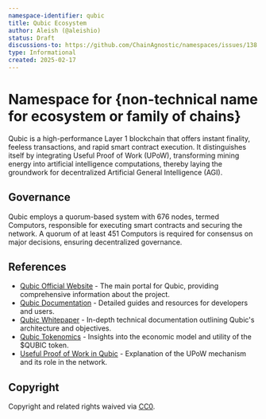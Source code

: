 ```yaml
---
namespace-identifier: qubic
title: Qubic Ecosystem
author: Aleish (@aleishio)
status: Draft
discussions-to: https://github.com/ChainAgnostic/namespaces/issues/138
type: Informational
created: 2025-02-17
---
```


# Namespace for {non-technical name for ecosystem or family of chains}

Qubic is a high-performance Layer 1 blockchain that offers instant finality, feeless transactions, and rapid smart contract execution.
It distinguishes itself by integrating Useful Proof of Work (UPoW), transforming mining energy into artificial intelligence computations, thereby laying the groundwork for decentralized Artificial General Intelligence (AGI).

## Governance

Qubic employs a quorum-based system with 676 nodes, termed Computors, responsible for executing smart contracts and securing the network.
A quorum of at least 451 Computors is required for consensus on major decisions, ensuring decentralized governance.

## References

- [Qubic Official Website][1] - The main portal for Qubic, providing comprehensive information about the project.
- [Qubic Documentation][2] - Detailed guides and resources for developers and users.
- [Qubic Whitepaper][3] - In-depth technical documentation outlining Qubic's architecture and objectives.
- [Qubic Tokenomics][4] - Insights into the economic model and utility of the $QUBIC token.
- [Useful Proof of Work in Qubic][5] - Explanation of the UPoW mechanism and its role in the network.

[1]: https://qubic.org
[2]: https://docs.qubic.org
[3]: https://whitepaper.qubic.org
[4]: https://docs.qubic.org/learn/tokenomics/
[5]: https://docs.qubic.org/learn/upow/


## Copyright

Copyright and related rights waived via [CC0](https://creativecommons.org/publicdomain/zero/1.0/).
